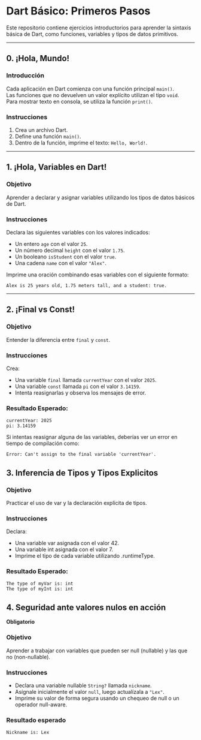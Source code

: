 # Dart Básico: Primeros Pasos

Este repositorio contiene ejercicios introductorios para aprender la sintaxis básica de Dart, como funciones, variables y tipos de datos primitivos.

---

## 0. ¡Hola, Mundo!

### Introducción  
Cada aplicación en Dart comienza con una función principal `main()`.  
Las funciones que no devuelven un valor explícito utilizan el tipo `void`.  
Para mostrar texto en consola, se utiliza la función `print()`.

### Instrucciones  
1. Crea un archivo Dart.  
2. Define una función `main()`.  
3. Dentro de la función, imprime el texto: `Hello, World!`.

---

## 1. ¡Hola, Variables en Dart!

### Objetivo  
Aprender a declarar y asignar variables utilizando los tipos de datos básicos de Dart.

### Instrucciones  
Declara las siguientes variables con los valores indicados:
- Un entero `age` con el valor `25`.
- Un número decimal `height` con el valor `1.75`.
- Un booleano `isStudent` con el valor `true`.
- Una cadena `name` con el valor `"Alex"`.

Imprime una oración combinando esas variables con el siguiente formato:

```
Alex is 25 years old, 1.75 meters tall, and a student: true.
```

---

## 2. ¡Final vs Const!

### Objetivo  
Entender la diferencia entre `final` y `const`.

### Instrucciones  
Crea:

- Una variable `final` llamada `currentYear` con el valor `2025`.  
- Una variable `const` llamada `pi` con el valor `3.14159`.  
- Intenta reasignarlas y observa los mensajes de error.

### Resultado Esperado:

```
currentYear: 2025  
pi: 3.14159
```

Si intentas reasignar alguna de las variables, deberías ver un error en tiempo de compilación como:

```
Error: Can't assign to the final variable 'currentYear'.
```
## 3. Inferencia de Tipos y Tipos Explicitos

### Objetivo
Practicar el uso de var y la declaración explícita de tipos.

### Instrucciones
Declara:
 - Una variable var asignada con el valor 42.
 - Una variable int asignada con el valor 7.
 - Imprime el tipo de cada variable utilizando .runtimeType.

### Resultado Esperado:
```
The type of myVar is: int  
The type of myInt is: int

```

## 4. Seguridad ante valores nulos en acción  
**Obligatorio**

### Objetivo  
Aprender a trabajar con variables que pueden ser null (nullable) y las que no (non-nullable).

### Instrucciones

- Declara una variable nullable `String?` llamada `nickname`.  
- Asígnale inicialmente el valor `null`, luego actualízala a `"Lex"`.  
- Imprime su valor de forma segura usando un chequeo de null o un operador null-aware.

### Resultado esperado
```
Nickname is: Lex
```